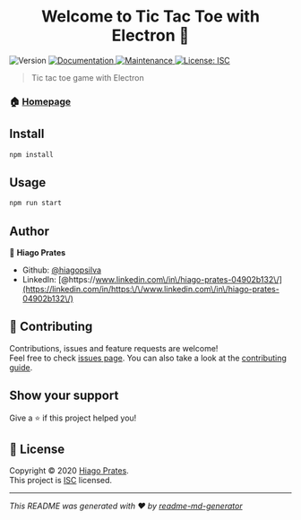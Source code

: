 <h1 align="center">Welcome to Tic Tac Toe with Electron 👋</h1>
<p>
  <img alt="Version" src="https://img.shields.io/badge/version-1.0.0-blue.svg?cacheSeconds=2592000" />
  <a href="https://github.com/hiagopsilva/tic-tac-toe#readme" target="_blank">
    <img alt="Documentation" src="https://img.shields.io/badge/documentation-yes-brightgreen.svg" />
  </a>
  <a href="https://github.com/hiagopsilva/tic-tac-toe/graphs/commit-activity" target="_blank">
    <img alt="Maintenance" src="https://img.shields.io/badge/Maintained%3F-yes-green.svg" />
  </a>
  <a href="https://github.com/hiagopsilva/tic-tac-toe/blob/master/LICENSE" target="_blank">
    <img alt="License: ISC" src="https://img.shields.io/github/license/hiagopsilva/Tic Tac Toe with Electron" />
  </a>
</p>

> Tic tac toe game with Electron

### 🏠 [Homepage](https://github.com/hiagopsilva/tic-tac-toe#readme)

## Install

```sh
npm install
```

## Usage

```sh
npm run start
```

## Author

👤 **Hiago Prates**

* Github: [@hiagopsilva](https://github.com/hiagopsilva)
* LinkedIn: [@https:\/\/www.linkedin.com\/in\/hiago-prates-04902b132\/](https://linkedin.com/in/https:\/\/www.linkedin.com\/in\/hiago-prates-04902b132\/)

## 🤝 Contributing

Contributions, issues and feature requests are welcome!<br />Feel free to check [issues page](https://github.com/hiagopsilva/tic-tac-toe/issues). You can also take a look at the [contributing guide](https://github.com/hiagopsilva/tic-tac-toe/blob/master/CONTRIBUTING.md).

## Show your support

Give a ⭐️ if this project helped you!

## 📝 License

Copyright © 2020 [Hiago Prates](https://github.com/hiagopsilva).<br />
This project is [ISC](https://github.com/hiagopsilva/tic-tac-toe/blob/master/LICENSE) licensed.

***
_This README was generated with ❤️ by [readme-md-generator](https://github.com/kefranabg/readme-md-generator)_